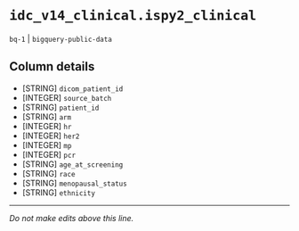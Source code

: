 # `idc_v14_clinical.ispy2_clinical`
`bq-1` | `bigquery-public-data`

## Column details
* [STRING]    `dicom_patient_id`
* [INTEGER]   `source_batch`
* [STRING]    `patient_id`
* [STRING]    `arm`
* [INTEGER]   `hr`
* [INTEGER]   `her2`
* [INTEGER]   `mp`
* [INTEGER]   `pcr`
* [STRING]    `age_at_screening`
* [STRING]    `race`
* [STRING]    `menopausal_status`
* [STRING]    `ethnicity`

-------------------------------------------------------------------------------
*Do not make edits above this line.*
